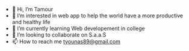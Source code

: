 - 👋 Hi, I’m Tamour 
- 👀 I’m interested in web app to help the world have a more productive and healthy life
- 🌱 I’m currently learning Web developement in college
- 💞️ I’m looking to collaborate on S.a.a.S 
- 📫 How to reach me tyounas89@gmail.com


<!---
shisui06/shisui06 is a ✨ special ✨ repository because its `README.md` (this file) appears on your GitHub profile.
You can click the Preview link to take a look at your changes.
--->
